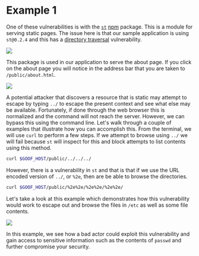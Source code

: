 # Example 1

One of these vulnerabilities is with the [`st`](https://www.npmjs.com/package/st) [npm](https://www.npmjs.com/) package. This is a module for serving static pages. The issue here is that our sample application is using `st@0.2.4` and this has a [directory traversal](https://snyk.io/vuln/npm:st:20140206) vulnerability.

![](../../../.gitbook/assets/vuln_st.png)

This package is used in our application to serve the about page. If you click on the about page you will notice in the address bar that you are taken to `/public/about.html`.

![](../../../.gitbook/assets/goof_about.png)

A potential attacker that discovers a resource that is static may attempt to escape by typing `../` to escape the present context and see what else may be available. Fortunately, if done through the web browser this is normalized and the command will not reach the server. However, we can bypass this using the command line. Let's walk through a couple of examples that illustrate how you can accomplish this. From the terminal, we will use `curl` to perform a few steps. If we attempt to browse using `../` we will fail because `st` will inspect for this and block attempts to list contents using this method.

```bash
curl $GOOF_HOST/public/../../../
```

 However, there is a vulnerability in `st` and that is that if we use the URL encoded version of `../`, or `%2e`, then are be able to browse the directories.

```bash
curl $GOOF_HOST/public/%2e%2e/%2e%2e/%2e%2e/
```

Let's take a look at this example which demonstrates how this vulnerability would work to escape out and browse the files in `/etc` as well as some file contents.

![](../../../.gitbook/assets/st_exploit.gif)

In this example, we see how a bad actor could exploit this vulnerability and gain access to sensitive information such as the contents of `passwd` and further compromise your security.

